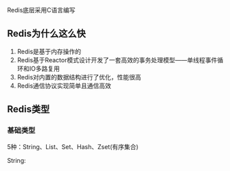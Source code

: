 Redis底层采用C语言编写

## Redis为什么这么快

1. Redis是基于内存操作的
2. Redis基于Reactor模式设计开发了一套高效的事务处理模型——单线程事件循环和IO多路复用
3. Redis对内置的数据结构进行了优化，性能很高
4. Redis通信协议实现简单且通信高效

## Redis类型

### 基础类型

5种：String、List、Set、Hash、Zset(有序集合)

String:

